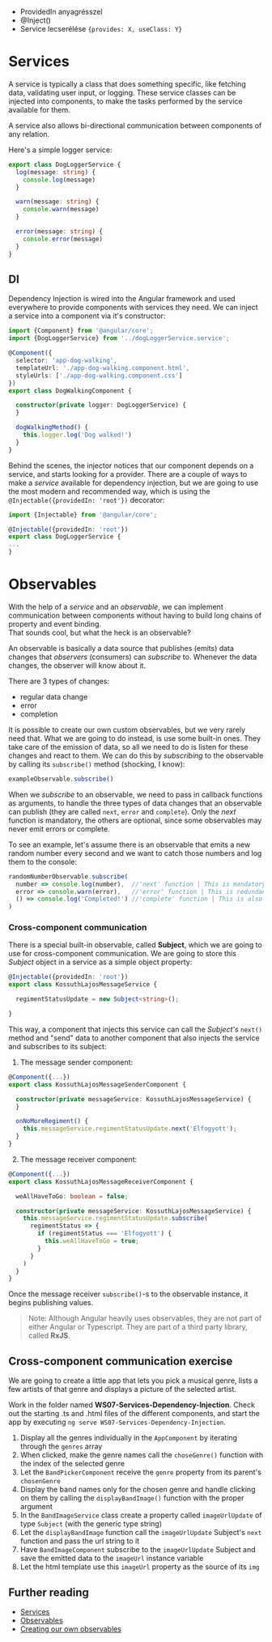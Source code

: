 [//]: # (TODO - Dependency Injection - Detail)

- ProvidedIn anyagrésszel
- @Inject()
- Service lecserélése `{provides: X, useClass: Y}`

# Services

A service is typically a class that does something specific, like fetching data, validating user input, or logging.
These service classes can be injected into components, to make the tasks performed by the service available for them.

A service also allows bi-directional communication between components of any relation.

Here's a simple logger service:

```typescript
export class DogLoggerService {
  log(message: string) {
    console.log(message)
  }

  warn(message: string) {
    console.warn(message)
  }

  error(message: string) {
    console.error(message)
  }
}
```

## DI

Dependency Injection is wired into the Angular framework and used everywhere to provide components with services they
need. We can inject a service into a component via it's constructor:

```typescript
import {Component} from '@angular/core';
import {DogLoggerService} from '../dogLoggerService.service';

@Component({
  selector: 'app-dog-walking',
  templateUrl: './app-dog-walking.component.html',
  styleUrls: ['./app-dog-walking.component.css']
})
export class DogWalkingComponent {

  constructor(private logger: DogLoggerService) {
  }

  dogWalkingMethod() {
    this.logger.log('Dog walked!')
  }
}
```

Behind the scenes, the injector notices that our component depends on a service, and starts looking for a provider.
There are a couple of ways to make a _service_ available for dependency injection, but we are going to use the most
modern and recommended way, which is using the `@Injectable({providedIn: 'root'})` decorator:

```typescript
import {Injectable} from '@angular/core';

@Injectable({providedIn: 'root'})
export class DogLoggerService {
...
}
```

# Observables

With the help of a _service_ and an _observable_, we can implement communication between components without having to
build long chains of property and event binding.  
That sounds cool, but what the heck is an observable?

An observable is basically a data source that publishes (emits) data changes that _observers_ (consumers)
can _subscribe_ to. Whenever the data changes, the observer will know about it.

There are 3 types of changes:

- regular data change
- error
- completion

It is possible to create our own custom observables, but we very rarely need that. What we are going to do instead, is
use some built-in ones. They take care of the emission of data, so all we need to do is listen for these changes and
react to them. We can do this by _subscribing_
to the observable by calling its `subscribe()` method (shocking, I know):

```typescript
exampleObservable.subscribe()
```

When we _subscribe_ to an observable, we need to pass in callback functions as arguments, to handle the three types of
data changes that an observable can publish (they are called
`next`, `error` and `complete`). Only the _next_ function is mandatory, the others are optional, since some observables
may never emit errors or complete.

To see an example, let's assume there is an observable that emits a new random number every second and we want to catch
those numbers and log them to the console:

```typescript
randomNumberObservable.subscribe(
  number => console.log(number),  //'next' function | This is mandatory
  error => console.warn(error),   //'error' function | This is redundant, since we know there are no errors emitted
  () => console.log('Completed!') //'complete' function | This is also redundant, since the observable never completes
)
```

### Cross-component communication

There is a special built-in observable, called __Subject__, which we are going to use for cross-component communication.
We are going to store this _Subject_ object in a service as a simple object property:

```typescript
@Injectable({providedIn: 'root'})
export class KossuthLajosMessageService {

  regimentStatusUpdate = new Subject<string>();

}
```

This way, a component that injects this service can call the _Subject's_ `next()` method and "send" data to another
component that also injects the service and subscribes to its subject:

1. The message sender component:

```typescript
@Component({...})
export class KossuthLajosMessageSenderComponent {

  constructor(private messageService: KossuthLajosMessageService) {
  }

  onNoMoreRegiment() {
    this.messageService.regimentStatusUpdate.next('Elfogyott');
  }
}
```

2. The message receiver component:

```typescript
@Component({...})
export class KossuthLajosMessageReceiverComponent {

  weAllHaveToGo: boolean = false;

  constructor(private messageService: KossuthLajosMessageService) {
    this.messageService.regimentStatusUpdate.subscribe(
      regimentStatus => {
        if (regimentStatus === 'Elfogyott') {
          this.weAllHaveToGo = true;
        }
      }
    )
  }
}
```

Once the message receiver `subscribe()`-s to the observable instance, it begins publishing values.

> Note:
> Although Angular heavily uses observables, they are not part of either Angular or Typescript.
> They are part of a third party library, called __RxJS__.

[//]: # (TODO - Feladatot átmásolni)

## Cross-component communication exercise

We are going to create a little app that lets you pick a musical genre, lists a few artists of that genre and displays a
picture of the selected artist.

Work in the folder named __WS07-Services-Dependency-Injection__. Check out the starting .ts and .html files of the
different components, and start the app by executing `ng serve WS07-Services-Dependency-Injection`.

1. Display all the genres individually in the `AppComponent` by iterating through the `genres` array
2. When clicked, make the genre names call the `choseGenre()` function with the index of the selected genre
3. Let the `BandPickerComponent` receive the `genre` property from its parent's `chosenGenre`
4. Display the band names only for the chosen genre and handle clicking on them by calling the `displayBandImage()`
   function with the proper argument
5. In the `BandImageService` class create a property called `imageUrlUpdate` of type `Subject` (with the generic type
   string)
6. Let the `displayBandImage` function call the `imageUrlUpdate` Subject's `next` function and pass the url string to it
7. Have `BandImageComponent` subscribe to the `imageUrlUpdate` Subject and save the emitted data to the `imageUrl`
   instance variable
8. Let the html template use this `imageUrl` property as the source of its `img`

## Further reading

- [Services](https://angular.io/guide/architecture-services)
- [Observables](https://angular.io/guide/observables)
- [Creating our own observables](https://www.udemy.com/course/the-complete-guide-to-angular-2/learn/lecture/14466296#content)
